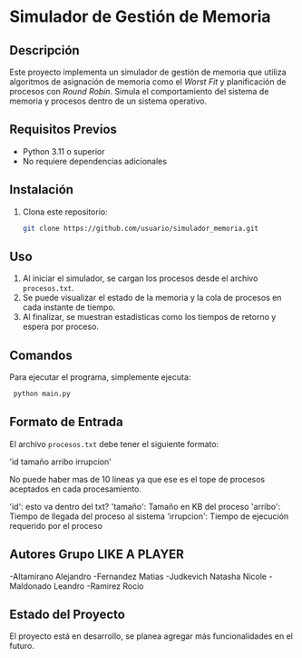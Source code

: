 # Simulador de Gestión de Memoria

## Descripción
Este proyecto implementa un simulador de gestión de memoria que utiliza algoritmos de asignación de memoria como el *Worst Fit* y planificación de procesos con *Round Robin*. Simula el comportamiento del sistema de memoria y procesos dentro de un sistema operativo.

## Requisitos Previos
- Python 3.11 o superior
- No requiere dependencias adicionales

## Instalación
1. Clona este repositorio:
   ```bash
   git clone https://github.com/usuario/simulador_memoria.git
   ```

## Uso
1. Al iniciar el simulador, se cargan los procesos desde el archivo `procesos.txt`.
2. Se puede visualizar el estado de la memoria y la cola de procesos en cada instante de tiempo.
3. Al finalizar, se muestran estadísticas como los tiempos de retorno y espera por proceso.

## Comandos
Para ejecutar el programa, simplemente ejecuta:
```bash
 python main.py
```
## Formato de Entrada
El archivo `procesos.txt` debe tener el siguiente formato:

'id tamaño arribo irrupcion'

No puede haber mas de 10 lineas ya que ese es el tope de procesos aceptados en cada procesamiento.

'id': esto va dentro del txt?
'tamaño': Tamaño en KB del proceso 
'arribo': Tiempo de llegada del proceso al sistema
'irrupcion': Tiempo de ejecución requerido por el proceso

## Autores Grupo LIKE A PLAYER
-Altamirano Alejandro
-Fernandez Matias
-Judkevich Natasha Nicole
-Maldonado Leandro
-Ramirez Rocio

## Estado del Proyecto
El proyecto está en desarrollo, se planea agregar más funcionalidades en el futuro.

